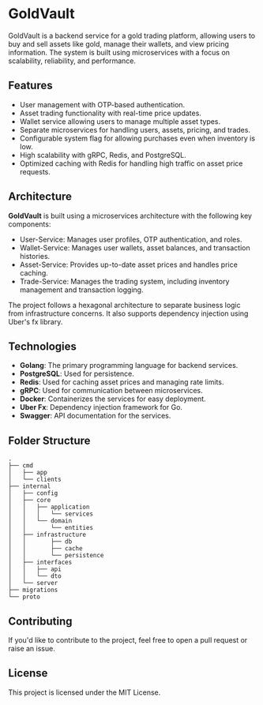 # GoldVault

GoldVault is a backend service for a gold trading platform, allowing users to buy and sell assets like gold, manage their wallets, and view pricing information. The system is built using microservices with a focus on scalability, reliability, and performance.

## Features

- User management with OTP-based authentication.
- Asset trading functionality with real-time price updates.
- Wallet service allowing users to manage multiple asset types.
- Separate microservices for handling users, assets, pricing, and trades.
- Configurable system flag for allowing purchases even when inventory is low.
- High scalability with gRPC, Redis, and PostgreSQL.
- Optimized caching with Redis for handling high traffic on asset price requests.

## Architecture

**GoldVault** is built using a microservices architecture with the following key components:

- User-Service: Manages user profiles, OTP authentication, and roles.
- Wallet-Service: Manages user wallets, asset balances, and transaction histories.
- Asset-Service: Provides up-to-date asset prices and handles price caching.
- Trade-Service: Manages the trading system, including inventory management and transaction logging.

The project follows a hexagonal architecture to separate business logic from infrastructure concerns. It also supports dependency injection using Uber's fx library.

## Technologies

- **Golang**: The primary programming language for backend services.
- **PostgreSQL**: Used for persistence.
- **Redis**: Used for caching asset prices and managing rate limits.
- **gRPC**: Used for communication between microservices.
- **Docker**: Containerizes the services for easy deployment.
- **Uber Fx**: Dependency injection framework for Go.
- **Swagger**: API documentation for the services.

## Folder Structure

```
.
├── cmd
│   ├── app
│   └── clients
├── internal
│   ├── config
│   ├── core
│   │   ├── application
│   │   │   └── services
│   │   └── domain
│   │       └── entities
│   ├── infrastructure
│   │       ├── db
│   │       ├── cache
│   │       └── persistence   
│   ├── interfaces
│   │   ├── api
│   │   └── dto
│   └── server
├── migrations
└── proto
```

## Contributing
If you'd like to contribute to the project, feel free to open a pull request or raise an issue.

## License
This project is licensed under the MIT License.




